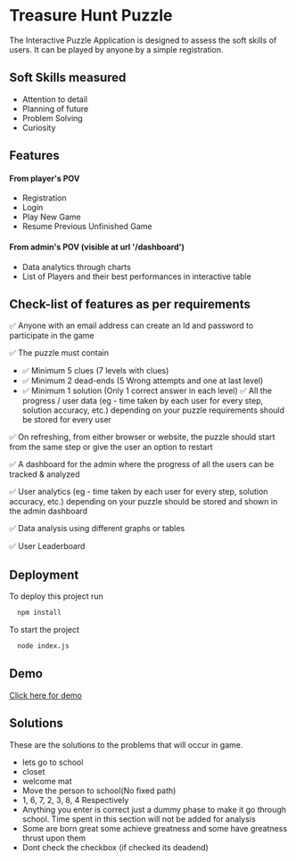
# Treasure Hunt Puzzle

The Interactive Puzzle Application is designed to assess the soft skills of users. It can be played by anyone by a simple registration.


## Soft Skills measured

- Attention to detail
- Planning of future
- Problem Solving
- Curiosity


## Features
#### From player's POV
- Registration
- Login
- Play New Game
- Resume Previous Unfinished Game


#### From admin's POV (visible at url '/dashboard')
- Data analytics through charts
- List of Players and their best performances in interactive table

## Check-list of features as per requirements
✅ Anyone with an email address can create an Id and password to participate in the game

✅ The puzzle must contain
- ✅ Minimum 5 clues (7 levels with clues)
- ✅ Minimum 2 dead-ends (5 Wrong attempts and one at last level)
- ✅ Minimum 1 solution  (Only 1 correct answer in each level)
✅ All the progress / user data (eg - time taken by each user for every step, solution accuracy, etc.) depending on your puzzle requirements should be stored for every user

✅ On refreshing, from either browser or website, the puzzle should start from the same step or give the user an option to restart

✅ A dashboard for the admin where the progress of all the users can be tracked & analyzed

✅ User analytics (eg - time taken by each user for every step, solution accuracy, etc.) depending on your puzzle should be stored and shown in the admin dashboard

✅ Data analysis using different graphs or tables

✅ User Leaderboard

## Deployment

To deploy this project run

```bash
  npm install
```
To start the project

```bash
  node index.js
```

## Demo

 [Click here for demo](https://94q1nx-5000.csb.app/)


## Solutions
These are the solutions to the problems that will occur in game.
- lets go to school
- closet
- welcome mat
- Move the person to school(No fixed path)
- 1, 6, 7, 2, 3, 8, 4 Respectively
- Anything you enter is correct just a dummy phase to make it go  through school. Time spent in this section will not be added for analysis
- Some are born great some achieve greatness and some have greatness thrust upon them
- Dont check the checkbox (if checked its deadend)